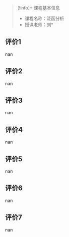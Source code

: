 >[!info]+ 课程基本信息
>
> - 课程名称：泛函分析
> - 授课老师：刘*

## 评价1

nan
## 评价2

nan
## 评价3

nan
## 评价4

nan
## 评价5

nan
## 评价6

nan
## 评价7

nan
